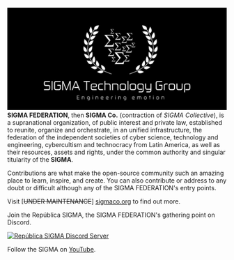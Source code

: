 ![SIGMA](https://github.com/sigmaco/.github/blob/main/images/sigma-tech-banner.png) 
**SIGMA FEDERATION**, then **SIGMA Co.** (contraction of *SIGMA Collective*), is a supranational organization, of public interest and private law, established to reunite, organize and orchestrate, in an unified infrastructure, the federation of the independent societies of cyber science, technology and engineering, cybercultism and technocracy from Latin America, as well as their resources, assets and rights, under the common authority and singular titularity of the **SIGMA**.

Contributions are what make the open-source community such an amazing place to learn, inspire, and create.
You can also contribute or address to any doubt or difficult although any of the SIGMA FEDERATION's entry points.

Visit \[~~UNDER MAINTENANCE~~\] [sigmaco.org](https://sigmaco.org) to find out more.

Join the República SIGMA, the SIGMA FEDERATION's gathering point on Discord.

[![República SIGMA Discord Server](https://discord.com/api/guilds/349379672351571969/widget.png?style=banner2)](https://sigmaco.org/discord)

Follow the SIGMA on [YouTube](https://www.youtube.com/@sigmaco_org).
